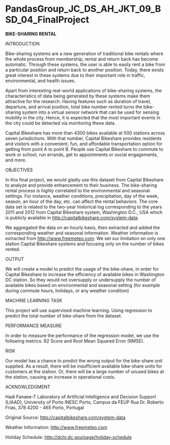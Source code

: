 # PandasGroup_JC_DS_AH_JKT_09_BSD_04_FinalProject
**BIKE-SHARING RENTAL**

INTRODUCTION

Bike-sharing systems are a new generation of traditional bike rentals where the whole process from membership, rental and return back has become automatic. Through these systems, the user is able to easily rent a bike from a particular position and return back to another position. Today, there exists great interest in these systems due to their important role in traffic, environmental, and health issues.

Apart from interesting real-world applications of bike-sharing systems, the characteristics of data being generated by these systems make them attractive for the research. Having features such as duration of travel, departure, and arrival position, total bike number rented turns the bike-sharing system into a virtual sensor network that can be used for sensing mobility in the city. Hence, it is expected that the most important events in the city could be detected via monitoring these data.

Capital Bikeshare has more than 4300 bikes available at 500 stations across seven jurisdictions. With that number, Capital Bikeshare provides residents and visitors with a convenient, fun, and affordable transportation option for getting from point A to point B. People use Capital Bikeshare to commute to work or school, run errands, get to appointments or social engagements, and more.

OBJECTIVES

In this final project, we would gladly use this dataset from Capital Bikeshare to analyze and provide enhancement to their business. The bike-sharing rental process is highly correlated to the environmental and seasonal settings. For instance, weather conditions, precipitation, day of the week, season, an hour of the day, etc. can affect the rental behaviors. The core data set is related to the two-year historical log corresponding to the years 2011 and 2012 from Capital Bikeshare system, Washington D.C., USA which is publicly available in http://capitalbikeshare.com/system-data.

We aggregated the data on an hourly basis, then extracted and added the corresponding weather and seasonal information. Weather information is extracted from http://www.freemeteo.com. We set our limitation on only one station Capital Bikeshare systems and focusing only on the number of bikes rented.

OUTPUT

We will create a model to predict the usage of the bike-share, in order for Capital Bikeshare to increase the efficiency of available bikes in Washington DC station. So they would not oversupply or undersupply the number of available bikes based on environmental and seasonal setting (for example during commute hours, holidays, or any weather condition)

MACHINE LEARNING TASK

This project will use supervised machine learning. Using regression to predict the total number of bike-share from the dataset.

PERFORMANCE MEASURE

In order to measure the performance of the regression model, we use the following metrics: R2 Score and Root Mean Squared Error (RMSE).

RISK

Our model has a chance to predict the wrong output for the bike-share unit supplied. As a result, there will be insufficient available bike-share units for customers at the station. Or, there will be a large number of unused bikes at the station, causing an increase in operational costs.

ACKNOWLEDGMENT

Hadi Fanaee-T Laboratory of Artificial Intelligence and Decision Support (LIAAD), University of Porto INESC Porto, Campus da FEUP Rua Dr. Roberto Frias, 378 4200 - 465 Porto, Portugal

Original Source: http://capitalbikeshare.com/system-data

Weather Information: http://www.freemeteo.com

Holiday Schedule: http://dchr.dc.gov/page/holiday-schedule
